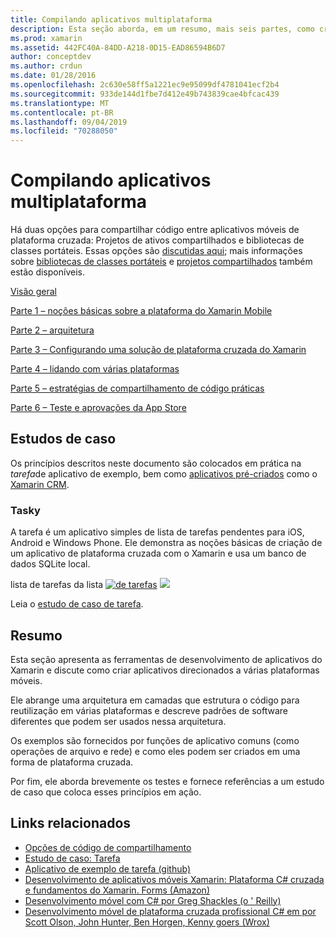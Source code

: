 ```yaml
---
title: Compilando aplicativos multiplataforma
description: Esta seção aborda, em um resumo, mais seis partes, como criar aplicativos usando a plataforma de desenvolvimento do Xamarin – desde entender como o Xamarin funciona para criar aplicativos móveis e, em seguida, testar e implantar em várias lojas de aplicativos.
ms.prod: xamarin
ms.assetid: 442FC40A-84DD-A218-0D15-EAD86594B6D7
author: conceptdev
ms.author: crdun
ms.date: 01/28/2016
ms.openlocfilehash: 2c630e58ff5a1221ec9e95099df4781041ecf2b4
ms.sourcegitcommit: 933de144d1fbe7d412e49b743839cae4bfcac439
ms.translationtype: MT
ms.contentlocale: pt-BR
ms.lasthandoff: 09/04/2019
ms.locfileid: "70288050"
---
```

# <a name="building-cross-platform-applications"></a>Compilando aplicativos multiplataforma

Há duas opções para compartilhar código entre aplicativos móveis de plataforma cruzada: Projetos de ativos compartilhados e bibliotecas de classes portáteis. Essas opções são [discutidas aqui](~/cross-platform/app-fundamentals/code-sharing.md); mais informações sobre [bibliotecas de classes portáteis](~/cross-platform/app-fundamentals/pcl.md) e [projetos compartilhados](~/cross-platform/app-fundamentals/shared-projects.md) também estão disponíveis.

<a name="Sections" />

 [Visão geral](~/cross-platform/app-fundamentals/building-cross-platform-applications/overview.md)

 [Parte 1 – noções básicas sobre a plataforma do Xamarin Mobile](~/cross-platform/app-fundamentals/building-cross-platform-applications/understanding-the-xamarin-mobile-platform.md)

 [Parte 2 – arquitetura](~/cross-platform/app-fundamentals/building-cross-platform-applications/architecture.md)

 [Parte 3 – Configurando uma solução de plataforma cruzada do Xamarin](~/cross-platform/app-fundamentals/building-cross-platform-applications/setting-up-a-xamarin-cross-platform-solution.md)

 [Parte 4 – lidando com várias plataformas](~/cross-platform/app-fundamentals/building-cross-platform-applications/platform-divergence-abstraction-divergent-implementation.md)

 [Parte 5 – estratégias de compartilhamento de código práticas](~/cross-platform/app-fundamentals/building-cross-platform-applications/practical-code-sharing-strategies.md)

 [Parte 6 – Teste e aprovações da App Store](~/cross-platform/app-fundamentals/building-cross-platform-applications/testing-and-app-store-approvals.md)

 <a name="Cross-Platform_Mobile_Application_Case_Studies" />

## <a name="case-studies"></a>Estudos de caso

Os princípios descritos neste documento são colocados em prática na *tarefa*de aplicativo de exemplo, bem como [aplicativos pré-criados](https://xamarin.com/prebuilt) como o [Xamarin CRM](https://xamarin.com/prebuilt/#xamarincrm).

 <a name="Tasky" />

### <a name="tasky"></a>Tasky

A tarefa é um aplicativo simples de lista de tarefas pendentes para iOS, Android e Windows Phone.
Ele demonstra as noções básicas de criação de um aplicativo de plataforma cruzada com o Xamarin e usa um banco de dados SQLite local.

 lista de tarefas da lista [ ![de tarefas](images/iphone-list-sml.png)](images/iphone-list.png#lightbox) [ ![](images/iphone-list-sml.png)](images/iphone-list.png#lightbox)

Leia o [estudo de caso de tarefa](~/cross-platform/app-fundamentals/building-cross-platform-applications/case-study-tasky.md).

## <a name="summary"></a>Resumo

Esta seção apresenta as ferramentas de desenvolvimento de aplicativos do Xamarin e discute como criar aplicativos direcionados a várias plataformas móveis.

Ele abrange uma arquitetura em camadas que estrutura o código para reutilização em várias plataformas e descreve padrões de software diferentes que podem ser usados nessa arquitetura.

Os exemplos são fornecidos por funções de aplicativo comuns (como operações de arquivo e rede) e como eles podem ser criados em uma forma de plataforma cruzada.

Por fim, ele aborda brevemente os testes e fornece referências a um estudo de caso que coloca esses princípios em ação.

## <a name="related-links"></a>Links relacionados

- [Opções de código de compartilhamento](~/cross-platform/app-fundamentals/code-sharing.md)
- [Estudo de caso: Tarefa](~/cross-platform/app-fundamentals/building-cross-platform-applications/case-study-tasky.md)
- [Aplicativo de exemplo de tarefa (github)](https://docs.microsoft.com/samples/xamarin/mobile-samples/taskyportable/)
- [Desenvolvimento de aplicativos móveis Xamarin: Plataforma C# cruzada e fundamentos do Xamarin. Forms (Amazon)](http://www.amazon.com/Xamarin-Mobile-Application-Development-Cross-Platform/dp/1484202155/)
- [Desenvolvimento móvel com C# por Greg Shackles (o ' Reilly)](http://shop.oreilly.com/product/0636920024002.do)
- [Desenvolvimento móvel de plataforma cruzada profissional C# em por Scott Olson, John Hunter, Ben Horgen, Kenny goers (Wrox)](http://www.wrox.com/WileyCDA/WroxTitle/Professional-Cross-Platform-Mobile-Development-in-C-.productCd-1118157702.html)
